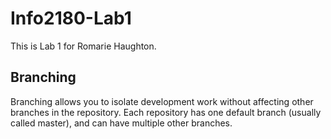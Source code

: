 # Info2180-Lab1

This is Lab 1 for Romarie Haughton.

## Branching
Branching allows you to isolate development work without affecting other branches in the repository. Each repository has one default branch (usually called master), and can have multiple other branches.